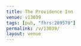 ```yaml
---
title: The Providence Inn
venue: v13039
tags: [pub, "fhrs:289570"]
permalink: /v/13039/
layout: venue
---
```

